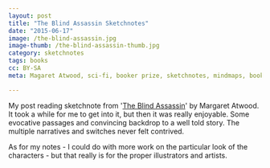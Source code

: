 ```yaml
---
layout: post
title: "The Blind Assassin Sketchnotes"
date: "2015-06-17"
image: /the-blind-assassin.jpg
image-thumb: /the-blind-assassin-thumb.jpg
category: sketchnotes
tags: books
cc: BY-SA
meta: Magaret Atwood, sci-fi, booker prize, sketchnotes, mindmaps, books, literature

---
```


My post reading sketchnote from '[The Blind Assassin](http://www.amazon.co.uk/Blind-Assassin-Margaret-Atwood/dp/1860498809/ref=sr_1_1?ie=UTF8&qid=1434564789&sr=8-1&keywords=the+blind+assassin)' by Margaret Atwood. It took a while for me to get into it, but then it was really enjoyable. Some evocative passages and convincing backdrop to a well told story. The multiple narratives and switches never felt contrived.

As for my notes - I could do with more work on the particular look of the characters - but that really is for the proper illustrators and artists.
